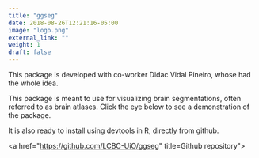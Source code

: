 ```yaml
---
title: "ggseg"
date: 2018-08-26T12:21:16-05:00
image: "logo.png"
external_link: ""
weight: 1
draft: false
---
```


This package is developed with co-worker Didac Vidal Pineiro, whose had the whole idea.

This package is meant to use for visualizing brain segmentations, often referred to as brain atlases.
Click the eye below to see a demonstration of the package.

It is also ready to install using devtools in R, directly from github.
 
<a href="https://athanasiamo.shinyapps.io/ggsegDemo/" title="View demonstration"><i class="fa fa-eye"></i></a>
<a href="https://github.com/LCBC-UiO/ggseg" title=Github repository"><i class="fa fa-github"></i></a>



